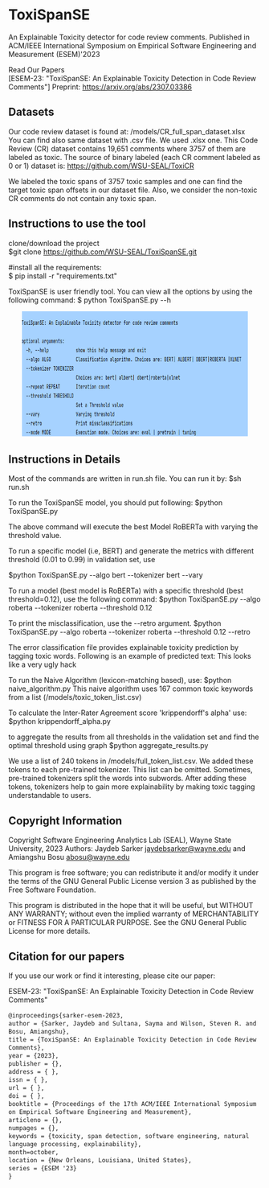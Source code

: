 # ToxiSpanSE
An Explainable Toxicity detector for code review comments. Published in ACM/IEEE International Symposium on Empirical Software Engineering and Measurement (ESEM)'2023

Read Our Papers <br />
[ESEM-23: "ToxiSpanSE: An Explainable Toxicity Detection in Code Review Comments"]
Preprint: https://arxiv.org/abs/2307.03386

## Datasets
Our code review dataset is found at: /models/CR_full_span_dataset.xlsx <br>
You can find also same dataset with .csv file. We used .xlsx one. 
This Code Review (CR) dataset contains 19,651 comments where 3757 of them are labeled as toxic. The source of binary labeled (each CR comment labeled as 0 or 1) dataset is: https://github.com/WSU-SEAL/ToxiCR

We labeled the toxic spans of 3757 toxic samples and one can find the target toxic span offsets in our dataset file. Also, we consider the non-toxic CR comments do not contain any toxic span. 

## Instructions to use the tool 
clone/download the project </br>
$git clone https://github.com/WSU-SEAL/ToxiSpanSE.git

#install all the requirements: </br>
$ pip install -r "requirements.txt"

ToxiSpanSE is user friendly tool. You can view all the options by using the following command:
$ python ToxiSpanSE.py --h

<p align="center">
  <img width="450" height="250" src="ToxiSpanSE_options.png">
</p>

## Instructions in Details

Most of the commands are written in run.sh file. You can run it by:
$sh run.sh 

To run the ToxiSpanSE model, you should put following:
$python ToxiSpanSE.py

The above command will execute the best Model RoBERTa with varying the threshold value. 

To run a specific model (i.e, BERT) and generate the metrics with different threshold (0.01 to 0.99) in validation set, use

$python ToxiSpanSE.py --algo bert --tokenizer bert --vary

To run a model (best model is RoBERTa) with a specific threshold (best threshold=0.12), use the following command:
$python ToxiSpanSE.py --algo roberta --tokenizer roberta --threshold 0.12

To print the misclassification, use the --retro argument. 
$python ToxiSpanSE.py --algo roberta --tokenizer roberta --threshold 0.12 --retro

The error classification file provides explainable toxicity prediction by tagging toxic words. Following is an example of predicted text:
This  looks  like  a  very   <toxic> ugly  hack </toxic> 


To run the Naive Algorithm (lexicon-matching based), use:
$python naive_algorithm.py
This naive algorithm uses 167 common toxic keywords from a list (/models/toxic_token_list.csv)

To calculate the Inter-Rater Agreement score 'krippendorff's alpha' use:
$python krippendorff_alpha.py

to aggregate the results from all thresholds in the validation set and find the optimal threshold using graph
$python aggregate_results.py


We use a list of 240 tokens in /models/full_token_list.csv. We added these tokens to each pre-trained tokenizer. This list can be omitted. 
Sometimes, pre-trained tokenizers split the words into subwords. After adding these tokens, tokenizers help to gain more explainability by making 
toxic tagging understandable to users. 



## Copyright Information
 Copyright Software Engineering Analytics Lab (SEAL), Wayne State University, 2023
 Authors: Jaydeb Sarker <jaydebsarker@wayne.edu> and Amiangshu Bosu <abosu@wayne.edu>

This program is free software; you can redistribute it and/or
modify it under the terms of the GNU General Public License
version 3 as published by the Free Software Foundation.

This program is distributed in the hope that it will be useful,
but WITHOUT ANY WARRANTY; without even the implied warranty of
MERCHANTABILITY or FITNESS FOR A PARTICULAR PURPOSE. See the
GNU General Public License for more details.


## Citation for our papers
If you use our work or find it interesting, please cite our paper:

ESEM-23: "ToxiSpanSE: An Explainable Toxicity Detection in Code Review Comments"
```
@inproceedings{sarker-esem-2023,
author = {Sarker, Jaydeb and Sultana, Sayma and Wilson, Steven R. and Bosu, Amiangshu},
title = {ToxiSpanSE: An Explainable Toxicity Detection in Code Review Comments},
year = {2023},
publisher = {},
address = { },
issn = { },
url = { },
doi = { },
booktitle = {Proceedings of the 17th ACM/IEEE International Symposium on Empirical Software Engineering and Measurement},
articleno = {},
numpages = {},
keywords = {toxicity, span detection, software engineering, natural language processing, explainability},
month=october,
location = {New Orleans, Louisiana, United States},
series = {ESEM '23}
}
```

